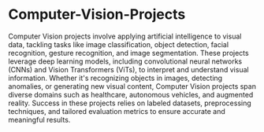 # Computer-Vision-Projects

Computer Vision projects involve applying artificial intelligence to visual data, tackling tasks like image classification, object detection, facial recognition, gesture recognition, and image segmentation. These projects leverage deep learning models, including convolutional neural networks (CNNs) and Vision Transformers (ViTs), to interpret and understand visual information. Whether it's recognizing objects in images, detecting anomalies, or generating new visual content, Computer Vision projects span diverse domains such as healthcare, autonomous vehicles, and augmented reality. Success in these projects relies on labeled datasets, preprocessing techniques, and tailored evaluation metrics to ensure accurate and meaningful results.
